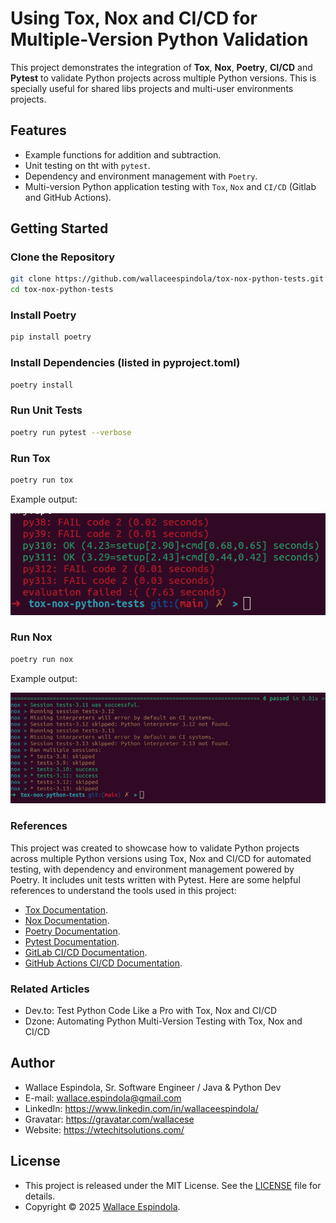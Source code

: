 # Using Tox, Nox and CI/CD for Multiple-Version Python Validation

This project demonstrates the integration of **Tox**, **Nox**, **Poetry**, **CI/CD** and **Pytest** to validate
Python projects across multiple Python versions. This is specially useful for shared libs projects
and multi-user environments projects.

## Features

- Example functions for addition and subtraction.
- Unit testing on tht with `pytest`.
- Dependency and environment management with `Poetry`.
- Multi-version Python application testing with `Tox`, `Nox` and `CI/CD` (Gitlab and GitHub Actions).

## Getting Started

### Clone the Repository

```bash
git clone https://github.com/wallaceespindola/tox-nox-python-tests.git
cd tox-nox-python-tests
```

### Install Poetry

```bash
pip install poetry
```

### Install Dependencies (listed in pyproject.toml)

```bash
poetry install
```

### Run Unit Tests

```bash
poetry run pytest --verbose
```

### Run Tox

```bash
poetry run tox
```

Example output:

![tox_output.png](resources/tox_output.png)

### Run Nox

```bash
poetry run nox
```

Example output:

![nox_output.png](resources/nox_output.png)

### References

This project was created to showcase how to validate Python projects across multiple Python versions using
Tox, Nox and CI/CD for automated testing, with dependency and environment management powered by Poetry.
It includes unit tests written with Pytest.
Here are some helpful references to understand the tools used in this project:

- [Tox Documentation](https://tox.wiki/en/).
- [Nox Documentation](https://nox.thea.codes/en/stable/).
- [Poetry Documentation](https://python-poetry.org/docs/).
- [Pytest Documentation](https://docs.pytest.org/en/stable/).
- [GitLab CI/CD Documentation](https://docs.gitlab.com/).
- [GitHub Actions CI/CD Documentation](https://docs.github.com/en/actions).

### Related Articles

- Dev.to: Test Python Code Like a Pro with Tox, Nox and CI/CD
- Dzone: Automating Python Multi-Version Testing with Tox, Nox and CI/CD

## Author

- Wallace Espindola, Sr. Software Engineer / Java & Python Dev
- E-mail: wallace.espindola@gmail.com
- LinkedIn: https://www.linkedin.com/in/wallaceespindola/
- Gravatar: https://gravatar.com/wallacese
- Website: https://wtechitsolutions.com/

## License

- This project is released under the MIT License. See the [LICENSE](LICENSE) file for details.
- Copyright © 2025 [Wallace Espindola](https://github.com/wallaceespindola/).